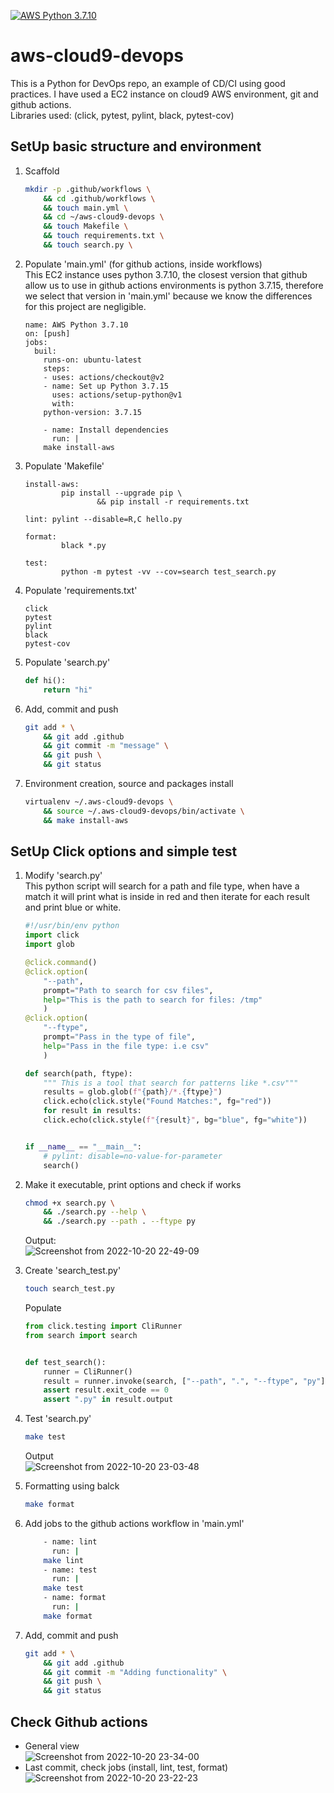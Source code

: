 [![AWS Python 3.7.10](https://github.com/VM-137/aws-cloud9-devops/actions/workflows/main.yml/badge.svg)](https://github.com/VM-137/aws-cloud9-devops/actions/workflows/main.yml)

# aws-cloud9-devops
This is a Python for DevOps repo, an example of CD/CI using good practices.
I have used a EC2 instance on cloud9 AWS environment, git and github actions.<br>
Libraries used: (click, pytest, pylint, black, pytest-cov)




## SetUp basic structure and environment
1. Scaffold
	```bash
	mkdir -p .github/workflows \
	    && cd .github/workflows \
	    && touch main.yml \
	    && cd ~/aws-cloud9-devops \
	    && touch Makefile \
	    && touch requirements.txt \
	    && touch search.py \
	```

2. Populate 'main.yml' (for github actions, inside workflows)<br>
This EC2 instance uses python 3.7.10, the closest version that github allow us 
to use in github actions environments is python 3.7.15, therefore we select
that version in 'main.yml' because we know the differences for this project are 
negligible.
	```
	name: AWS Python 3.7.10
	on: [push]
	jobs:
	  buil:
	    runs-on: ubuntu-latest
	    steps:
	    - uses: actions/checkout@v2
	    - name: Set up Python 3.7.15
	      uses: actions/setup-python@v1
	      with:
		python-version: 3.7.15

	    - name: Install dependencies
	      run: |
		make install-aws
	```

2. Populate 'Makefile' 
	```
	install-aws:
			pip install --upgrade pip \
					&& pip install -r requirements.txt

	lint: pylint --disable=R,C hello.py

	format:
			black *.py

	test:
			python -m pytest -vv --cov=search test_search.py
	```

3. Populate  'requirements.txt'
	```
	click
	pytest
	pylint
	black
	pytest-cov
	```
4. Populate 'search.py'
	```python
	def hi():
	    return "hi"
	```
5. Add, commit and push
	```bash
	git add * \
	    && git add .github
	    && git commit -m "message" \
	    && git push \
	    && git status
	```
6. Environment creation, source and packages install
	```bash
	virtualenv ~/.aws-cloud9-devops \
	    && source ~/.aws-cloud9-devops/bin/activate \
	    && make install-aws
	```


## SetUp Click options and simple test

1. Modify 'search.py' <br>
This python script will search for a path and file type, when have a match
it will print what is inside in red and then iterate for each result and print
blue or white.
	```python
	#!/usr/bin/env python
	import click
	import glob

	@click.command()
	@click.option(
	    "--path",
	    prompt="Path to search for csv files",
	    help="This is the path to search for files: /tmp"
	    )
	@click.option(
	    "--ftype",
	    prompt="Pass in the type of file",
	    help="Pass in the file type: i.e csv"
	    )

	def search(path, ftype):
	    """ This is a tool that search for patterns like *.csv"""
	    results = glob.glob(f"{path}/*.{ftype}")
	    click.echo(click.style("Found Matches:", fg="red"))
	    for result in results:
		click.echo(click.style(f"{result}", bg="blue", fg="white"))


	if __name__ == "__main__":
	    # pylint: disable=no-value-for-parameter
	    search()
	```
2. Make it executable, print options and check if works
	```bash
	chmod +x search.py \
	    && ./search.py --help \
	    && ./search.py --path . --ftype py
	```
	Output:<br>
![Screenshot from 2022-10-20 22-49-09](https://user-images.githubusercontent.com/78228205/197062514-edf73f70-9840-4388-a5a9-48739c7d7a6f.png)


3. Create 'search_test.py'
	```bash
	touch search_test.py
	```
	Populate
	```python
	from click.testing import CliRunner
	from search import search


	def test_search():
	    runner = CliRunner()
	    result = runner.invoke(search, ["--path", ".", "--ftype", "py"])
	    assert result.exit_code == 0
	    assert ".py" in result.output
	```

4. Test 'search.py'
	```bash
	make test
	```
	Output<br>
![Screenshot from 2022-10-20 23-03-48](https://user-images.githubusercontent.com/78228205/197062715-e7ba247b-6516-4ba5-8d9f-9d8cd74a9672.png)



5. Formatting using balck
	```bash
	make format
	```
6. Add jobs to the github actions workflow in 'main.yml'
	```bash
	    - name: lint
	      run: |
		make lint
	    - name: test
	      run: |
		make test
	    - name: format
	      run: |
		make format
	```

7. Add, commit and push
	```bash
	git add * \
	    && git add .github
	    && git commit -m "Adding functionality" \
	    && git push \
	    && git status
	```
## Check Github actions
* General view<br>
![Screenshot from 2022-10-20 23-34-00](https://user-images.githubusercontent.com/78228205/197063227-d0eb675c-0929-496b-9511-325621df38bf.png)
* Last commit, check jobs (install, lint, test, format)<br>
![Screenshot from 2022-10-20 23-22-23](https://user-images.githubusercontent.com/78228205/197063446-5ec30214-9c5f-430d-a64d-621ced2126be.png)




